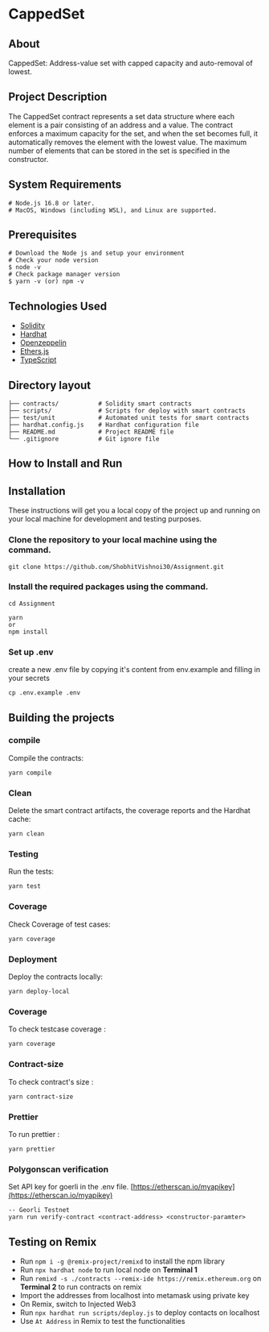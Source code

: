 # CappedSet

## About

CappedSet: Address-value set with capped capacity and auto-removal of lowest.

## Project Description

The CappedSet contract represents a set data structure where each element is a pair consisting of an address and a value. The contract enforces a maximum capacity for the set, and when the set becomes full, it automatically removes the element with the lowest value. The maximum number of elements that can be stored in the set is specified in the constructor.

## System Requirements

    # Node.js 16.8 or later.
    # MacOS, Windows (including WSL), and Linux are supported.

## Prerequisites

    # Download the Node js and setup your environment
    # Check your node version
    $ node -v
    # Check package manager version
    $ yarn -v (or) npm -v

## Technologies Used

- [Solidity](https://docs.soliditylang.org/en/v0.8.20/)
- [Hardhat](https://hardhat.org/)
- [Openzeppelin](https://openzeppelin.com/contracts/)
- [Ethers.js](https://docs.ethers.io/v5/)
- [TypeScript](https://www.typescript.com/)

## Directory layout

    ├── contracts/           # Solidity smart contracts
    ├── scripts/             # Scripts for deploy with smart contracts
    ├── test/unit            # Automated unit tests for smart contracts
    ├── hardhat.config.js    # Hardhat configuration file
    ├── README.md            # Project README file
    └── .gitignore           # Git ignore file

## How to Install and Run

## Installation

These instructions will get you a local copy of the project up and running on your local machine for development and testing purposes.

### Clone the repository to your local machine using the command.

```
git clone https://github.com/ShobhitVishnoi30/Assignment.git
```

### Install the required packages using the command.

```
cd Assignment

yarn
or
npm install
```

### Set up .env

create a new .env file by copying it's content from env.example and filling in your secrets

```
cp .env.example .env
```

## Building the projects

### compile

Compile the contracts:

```
yarn compile
```

### Clean

Delete the smart contract artifacts, the coverage reports and the Hardhat cache:

```
yarn clean
```

### Testing

Run the tests:

```
yarn test
```

### Coverage

Check Coverage of test cases:

```
yarn coverage
```

### Deployment

Deploy the contracts locally:

```
yarn deploy-local
```

### Coverage

To check testcase coverage :

```
yarn coverage
```

### Contract-size

To check contract's size :

```
yarn contract-size
```

### Prettier

To run prettier :

```
yarn prettier
```

### Polygonscan verification

Set API key for goerli in the .env file.
[https://etherscan.io/myapikey](https://etherscan.io/myapikey)

    -- Georli Testnet
    yarn run verify-contract <contract-address> <constructor-paramter>

## Testing on Remix

- Run `npm i -g @remix-project/remixd` to install the npm library
- Run `npx hardhat node` to run local node on **Terminal 1**
- Run `remixd -s ./contracts --remix-ide https://remix.ethereum.org` on **Terminal 2** to run contracts on remix
- Import the addresses from localhost into metamask using private key
- On Remix, switch to Injected Web3
- Run `npx hardhat run scripts/deploy.js` to deploy contacts on localhost
- Use `At Address` in Remix to test the functionalities
